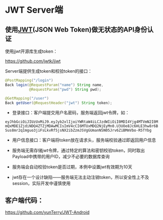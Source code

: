 
# JWT Server端

## 使用[JWT](https://jwt.io/)(JSON Web Token)做无状态的API身份认证

使用jjwt开源库生成token：

https://github.com/jwtk/jjwt

Server端提供生成token和校验token的接口：

```java
@PostMapping("/login")
Back login(@RequestParam("name") String name,
           @RequestParam("pwd") String pwd);

@GetMapping("/user")
Back getUser(@RequestHeader("jwt") String token);
```

+ 登录接口：客户端提交用户名密码，服务端返回jwt令牌，如：

`
eyJhbGciOiJIUzUxMiJ9.eyJyb2xlIjoiYWRtaW4iLCJzdWIiOiI0MDI4Yjg4MTVmN2I0MmQxMDE1ZjdiNDQ4ZTZjMDAwMCIsImV4cCI6MTUxMDQ2NjEyMn0.U3UOe8Jc6HLE3hw8r6BSus8mr2q1mguo3jiFsLkvRf5jsNX2ibZzmJSVgGUmanNSN05Jrv6ZiBMmVbo-R5TYbg
`

+ 用户信息接口：客户端将token放在请求头，服务端校验通过即返回用户信息

+ 服务端无需存储jwt令牌，通过特定的算法和密钥校验token，同时取出Payload中携带的用户ID，减少不必要的数据库查询

+ 服务端会自动校验token是否过期，本例中设置jwt有效期为10天

+ jwt存在一个设计缺陷——服务端无法主动注销token，所以安全性上不及session，实际开发中谨慎使用

## 客户端代码：

https://github.com/yunTerry/JWT-Android